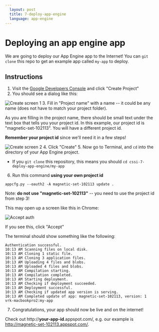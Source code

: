 ```yaml
---
  layout: post
  title: 7-deploy-app-engine
  language: app-engine
---
```

#  Deploying an app engine app

We are going to deploy our App Engine app to the Internet! You can `git clone` this repo to get an example app called `my-app` to deploy.

##  Instructions

1. Visit the [Google Developers Console](https://console.developers.google.com/project) and click "Create Project"
2. You should see a dialog like this:

  ![Create screen 1](http://i.imgur.com/SME2wp7m.png)
3. Fill in "Project name" with a name -- it could be any name (does not have to match your project folder).

  As you are filling in the project name, there should be small text under the text box that tells you your project id. In this example, our project id is "magnetic-set-102113". You will have a different project id.
  
  **Remember your project id** since we'll need it in a few steps!
  
  ![Create screen 2](http://i.imgur.com/ZXVtYHym.png)
4. Click "Create"
5. Now go to Terminal, and `cd` into the directory of your App Engine project.
  * If you `git clone` this repository, this means you should `cd cssi-7-deploy-app-engine/my-app`
6. Run this command **using your own project id**

  `appcfg.py --oauth2 -A magnetic-set-102113 update .`

  Note: **do not use "magnetic-set-102113"** -- you need to use the project id from step 3!

 This may open up a screen like this in Chrome:
 
 ![Accept auth](http://i.imgur.com/7jYywmRm.png)
 
 If you see this, click "Accept"
 
 The terminal should show something like the following:
 
 ```
Authentication successful.
10:13 AM Scanning files on local disk.
10:13 AM Cloning 1 static file.
10:13 AM Cloning 3 application files.
10:13 AM Uploading 4 files and blobs.
10:13 AM Uploaded 4 files and blobs.
10:13 AM Compilation starting.
10:13 AM Compilation completed.
10:13 AM Starting deployment.
10:13 AM Checking if deployment succeeded.
10:13 AM Deployment successful.
10:13 AM Checking if updated app version is serving.
10:13 AM Completed update of app: magnetic-set-102113, version: 1
vrk-macbookpro2:my-app
```

7. Congratulations, your app should now be live and on the internet!
  
  Check out http://**your-app-id**.appspot.com/, e.g. our example is http://magnetic-set-102113.appspot.com/.  
